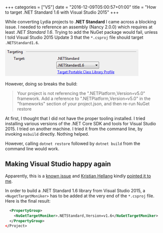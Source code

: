 +++
categories = ["VS"]
date = "2016-12-09T05:00:57+01:00"
title = "How to target .NET Standard 1.6 with Visual Studio 2015"
+++

While converting Lydia projects to **.NET Standard** I came across a blocking
issue. I needed to reference an assembly (Nancy 2.0.0) which requires at least
_.NET Standard 1.6_. Trying to add the NuGet package would fail, unless I told
Visual Studio 2015 Update 3 that the `*.csproj` file should target `.NETStandard1.6`.

![Library Settings in Visual Studio 2015](targeting-netstandard16.png) 

However, doing so breaks the build:

> Your project is not referencing the ".NETPlatform,Version=v5.0" framework.
> Add a reference to ".NETPlatform,Version=v5.0" in the "frameworks" section
> of your project.json, and then re-run NuGet restore

At first, I thought that I did not have the proper tooling installed. I tried
installing various versions of the .NET Core SDK and tools for Visual Studio 2015.
I tried on another machine. I tried it from the command line, by invoking `msbuild`
directly. Nothing helped.

However, calling `dotnet restore` followed by `dotnet build` from the command
line would work.

## Making Visual Studio happy again

Apparently, this is a [known issue](https://github.com/dotnet/roslyn/issues/12918)
and [Kristian Hellang](https://github.com/khellang) kindly [pointed it to me](https://github.com/NancyFx/Nancy/issues/2647).

In order to build a .NET Standard 1.6 library from Visual Studio 2015, a
`<NugetTargetMoniker>` has to be added at the very end of the `*.csproj` file.
Here is the final result:

```xml
  <PropertyGroup>
    <NuGetTargetMoniker>.NETStandard,Version=v1.6</NuGetTargetMoniker>
  </PropertyGroup>
</Project>
```
